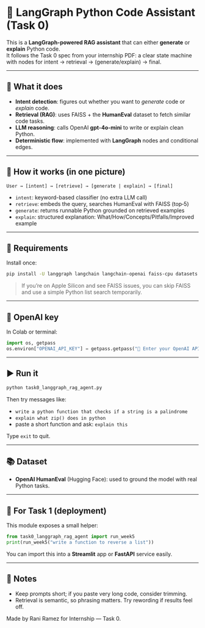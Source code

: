 # 🧠 LangGraph Python Code Assistant (Task 0)

This is a **LangGraph-powered RAG assistant** that can either **generate** or **explain** Python code.  
It follows the Task 0 spec from your internship PDF: a clear state machine with nodes for intent → retrieval → (generate/explain) → final.

---

## 🚀 What it does
- **Intent detection**: figures out whether you want to *generate* code or *explain* code.
- **Retrieval (RAG)**: uses FAISS + the **HumanEval** dataset to fetch similar code tasks.
- **LLM reasoning**: calls OpenAI **gpt-4o-mini** to write or explain clean Python.
- **Deterministic flow**: implemented with **LangGraph** nodes and conditional edges.

---

## 🧩 How it works (in one picture)
```
User → [intent] → [retrieve] → [generate | explain] → [final]
```

- `intent`: keyword-based classifier (no extra LLM call)  
- `retrieve`: embeds the query, searches HumanEval with FAISS (top‑5)  
- `generate`: returns runnable Python grounded on retrieved examples  
- `explain`: structured explanation: What/How/Concepts/Pitfalls/Improved example  

---

## 🔧 Requirements
Install once:
```bash
pip install -U langgraph langchain langchain-openai faiss-cpu datasets openai ipython
```

> If you’re on Apple Silicon and see FAISS issues, you can skip FAISS and use a simple Python list search temporarily.

---

## 🔑 OpenAI key
In Colab or terminal:
```python
import os, getpass
os.environ["OPENAI_API_KEY"] = getpass.getpass("🔑 Enter your OpenAI API key: ")
```

---

## ▶️ Run it
```bash
python task0_langgraph_rag_agent.py
```
Then try messages like:
- `write a python function that checks if a string is a palindrome`
- `explain what zip() does in python`
- paste a short function and ask: `explain this`

Type `exit` to quit.

---

## 📚 Dataset
- **OpenAI HumanEval** (Hugging Face): used to ground the model with real Python tasks.

---

## 🧪 For Task 1 (deployment)
This module exposes a small helper:
```python
from task0_langgraph_rag_agent import run_week5
print(run_week5("write a function to reverse a list"))
```
You can import this into a **Streamlit** app or **FastAPI** service easily.

---

## 📝 Notes
- Keep prompts short; if you paste very long code, consider trimming.
- Retrieval is semantic, so phrasing matters. Try rewording if results feel off.

Made by Rani Ramez for Internship — Task 0.
